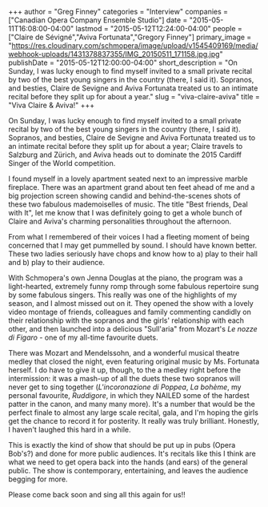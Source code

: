 +++
author = "Greg Finney"
categories = "Interview"
companies = ["Canadian Opera Company Ensemble Studio"]
date = "2015-05-11T16:08:00-04:00"
lastmod = "2015-05-12T12:24:00-04:00"
people = ["Claire de Sévigné","Aviva Fortunata","Gregory Finney"]
primary_image = "https://res.cloudinary.com/schmopera/image/upload/v1545409169/media/webhook-uploads/1431378837355/IMG_20150511_171158.jpg.jpg"
publishDate = "2015-05-12T12:00:00-04:00"
short_description = "On Sunday, I was lucky enough to find myself invited to a small private recital by two of the best young singers in the country (there, I said it). Sopranos, and besties, Claire de Sevigne and Aviva Fortunata treated us to an intimate recital before they split up for about a year."
slug = "viva-claire-aviva"
title = "Viva Claire &amp; Aviva!"
+++

On Sunday, I was lucky enough to find myself invited to a small private recital by two of the best young singers in the country (there, I said it). Sopranos, and besties, Claire de Sevigne and Aviva Fortunata treated us to an intimate recital before they split up for about a year; Claire travels to Salzburg and Zürich, and Aviva heads out to dominate the 2015 Cardiff Singer of the World competition.

I found myself in a lovely apartment seated next to an impressive marble fireplace. There was an apartment grand about ten feet ahead of me and a big projection screen showing candid and behind-the-scenes shots of these two fabulous mademoiselles of music. The title "Best friends, Deal with It", let me know that I was definitely going to get a whole bunch of Claire and Aviva's charming personalities throughout the afternoon. 

From what I remembered of their voices I had a fleeting moment of being concerned that I may get pummelled by sound. I should have known better. These two ladies seriously have chops and know how to a) play to their hall and b) play to their audience.

With Schmopera's own Jenna Douglas at the piano, the program was a light-hearted, extremely funny romp through some fabulous repertoire sung by some fabulous singers. This really was one of the highlights of my season, and I almost missed out on it. They opened the show with a lovely video montage of friends, colleagues and family commenting candidly on their relationship with the sopranos and the girls' relationship with each other, and then launched into a delicious "Sull'aria" from Mozart's *Le nozze di Figaro* - one of my all-time favourite duets.

There was Mozart and Mendelssohn, and a wonderful musical theatre medley that closed the night, even featuring original music by Ms. Fortunata herself.  I do have to give it up, though, to the a medley right before the intermission: it was a mash-up of all the duets these two sopranos will never get to sing together (*L'incoronazione di Poppea*, *La bohème*, my personal favourite, *Ruddigore*, in which they NAILED some of the hardest patter in the canon, and many many more). It's a number that would be the perfect finale to almost any large scale recital, gala, and I'm hoping the girls get the chance to record it for posterity. It really was truly brilliant. Honestly, I haven't laughed this hard in a while. 

This is exactly the kind of show that should be put up in pubs (Opera Bob's?) and done for more public audiences. It's recitals like this I think are what we need to get opera back into the hands (and ears) of the general public. The show is contemporary, entertaining, and leaves the audience begging for more. 

Please come back soon and sing all this again for us!!
